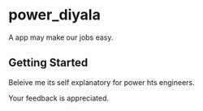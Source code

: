 # power_diyala

A app may make our jobs easy.

## Getting Started

Beleive me its self explanatory
for power hts engineers.

Your feedback is appreciated.
